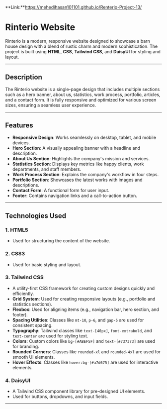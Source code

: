 **Link:**https://mehedihasan101101.github.io/Renterio-Project-13/
# Rinterio Website

Rinterio is a modern, responsive website designed to showcase a barn house design with a blend of rustic charm and modern sophistication. The project is built using **HTML**, **CSS**, **Tailwind CSS**, and **DaisyUI** for styling and layout.

---

## Description

The Rinterio website is a single-page design that includes multiple sections such as a hero banner, about us, statistics, work process, portfolio, articles, and a contact form. It is fully responsive and optimized for various screen sizes, ensuring a seamless user experience.

---

## Features

- **Responsive Design**: Works seamlessly on desktop, tablet, and mobile devices.
- **Hero Section**: A visually appealing banner with a headline and description.
- **About Us Section**: Highlights the company's mission and services.
- **Statistics Section**: Displays key metrics like happy clients, work departments, and staff members.
- **Work Process Section**: Explains the company's workflow in four steps.
- **Portfolio Section**: Showcases the latest works with images and descriptions.
- **Contact Form**: A functional form for user input.
- **Footer**: Contains navigation links and a call-to-action button.

---

## Technologies Used

### 1. **HTML5**
   - Used for structuring the content of the website.

### 2. **CSS3**
   - Used for basic styling and layout.

### 3. **Tailwind CSS**
   - A utility-first CSS framework for creating custom designs quickly and efficiently.
   - **Grid System**: Used for creating responsive layouts (e.g., portfolio and statistics sections).
   - **Flexbox**: Used for aligning items (e.g., navigation bar, hero section, and footer).
   - **Spacing Utilities**: Classes like `mt-10`, `p-6`, and `gap-5` are used for consistent spacing.
   - **Typography**: Tailwind classes like `text-[40px]`, `font-extrabold`, and `text-center` are used for styling text.
   - **Colors**: Custom colors like `bg-[#ABEF5F]` and `text-[#737373]` are used for branding.
   - **Rounded Corners**: Classes like `rounded-xl` and `rounded-4xl` are used for smooth UI elements.
   - **Hover Effects**: Classes like `hover:bg-[#a7d675]` are used for interactive elements.

### 4. **DaisyUI**
   - A Tailwind CSS component library for pre-designed UI elements.
   - Used for buttons, dropdowns, and input fields.

---
